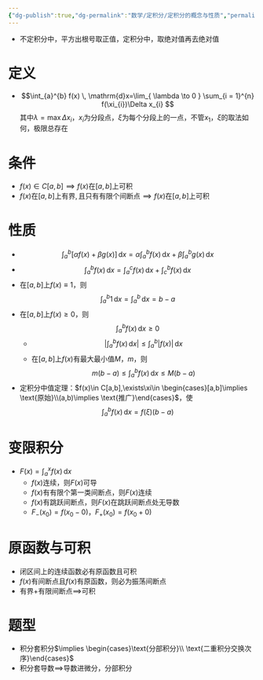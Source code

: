```yaml
---
{"dg-publish":true,"dg-permalink":"数学/定积分/定积分的概念与性质","permalink":"/数学/定积分/定积分的概念与性质/","dgHomeLink":true,"dgPassFrontmatter":false}
---
```



- 不定积分中，平方出根号取正值，定积分中，取绝对值再去绝对值
# 定义
- $$\int_{a}^{b} f(x) \, \mathrm{d}x=\lim_{ \lambda \to 0 } \sum_{i = 1}^{n} f(\xi_{i})\Delta x_{i} $$其中$\lambda=\max\Delta x_{i}$，$x_{i}$为分段点，$\xi$为每个分段上的一点，不管$x_{1}$，$\xi$的取法如何，极限总存在

# 条件
- $f(x)\in C[a,b]\implies f(x)\text{在}[a,b]\text{上可积}$
- $f(x)\text{在}[a,b]\text{上有界},\text{且只有有限个间断点}\implies f(x)\text{在}[a,b]\text{上可积}$

# 性质 
- $$\int_{a}^{b} [\alpha f(x)+\beta g(x)] \, \mathrm{d}x=\alpha \int_{a}^{b} f(x) \, \mathrm{d}x+\beta \int_{a}^{b} g(x) \, \mathrm{d}x$$
- $$\int_{a}^{b} f(x) \, \mathrm{d}x=\int_{a}^{c} f(x) \, \mathrm{d}x+\int_{c}^{b} f(x) \, \mathrm{d}x  $$
- 在$[a,b]$上$f(x)\equiv 1$，则$$
\int_{a}^{b} 1 \, \mathrm{d}x=\int_{a}^{b}  \, \mathrm{d}x =b-a
$$
- 在$[a,b]$上$f(x)\geq 0$，则$$
\int_{a}^{b} f(x) \, \mathrm{d}x\geq 0 
$$
	- $$
\left|\int_{a}^{b} f(x) \, \mathrm{d}x \right|\leq \int_{a}^{b} |f(x)| \, \mathrm{d}x 
$$
	- 在$[a,b]$上$f(x)$有最大最小值$M$，$m$，则$$
m(b-a)\leq \int_{a}^{b} f(x) \, \mathrm{d}x\leq M(b-a) 
$$
- 定积分中值定理：$f(x)\in C[a,b],\exists\xi\in \begin{cases}[a,b]\implies \text{原始}\\(a,b)\implies \text{推广}\end{cases}$，使$$
\int_{a}^{b} f(x) \, \mathrm{d}x=f(\xi)(b-a) 
$$
# 变限积分
- $F(x)=\int_{a}^{x} f(x) \, \mathrm{d}x$
	- $f(x)$连续，则$F(x)$可导
	- $f(x)$有有限个第一类间断点，则$F(x)$连续
	- $f(x)$有跳跃间断点，则$F(x)$在跳跃间断点处无导数
	- $F_{-}(x_{0})=f(x_{0}-0)$，$F_{+}(x_{0})=f(x_{0}+0)$

# 原函数与可积
- 闭区间上的连续函数必有原函数且可积
- $f(x)$有间断点且$f(x)$有原函数，则必为振荡间断点
- 有界+有限间断点$\implies$可积

# 题型
- 积分套积分$\implies \begin{cases}\text{分部积分}\\ \text{二重积分交换次序}\end{cases}$
- 积分套导数$\implies$导数进微分，分部积分